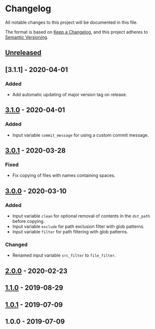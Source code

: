 # Changelog
All notable changes to this project will be documented in this file.

The format is based on [Keep a Changelog](https://keepachangelog.com/en/1.0.0/),
and this project adheres to [Semantic Versioning](https://semver.org).

## [Unreleased]

## [3.1.1] - 2020-04-01
### Added
- Add automatic updating of major version tag on release.

## [3.1.0] - 2020-04-01
### Added
- Input variable `commit_message` for using a custom commit message.

## [3.0.1] - 2020-03-28
### Fixed
- Fix copying of files with names containing spaces.

## [3.0.0] - 2020-03-10
### Added
- Input variable `clean` for optional removal of contents in the `dst_path` before copying.
- Input variable `exclude` for path exclusion filter with glob patterns.
- Input variable `filter` for path filtering with glob patterns.
### Changed
- Renamed input variable `src_filter` to `file_filter`.

## [2.0.0] - 2020-02-23

## [1.1.0] - 2019-08-29

## [1.0.1] - 2019-07-09

## 1.0.0 - 2019-07-09

[Unreleased]: https://github.com/andstor/copycat-action/compare/v3.1.1...HEAD
[3.1.0]: https://github.com/andstor/copycat-action/compare/v3.1.0...v3.1.1
[3.1.0]: https://github.com/andstor/copycat-action/compare/v3.0.1...v3.1.0
[3.0.1]: https://github.com/andstor/copycat-action/compare/v3.0.0...v3.0.1
[3.0.0]: https://github.com/andstor/copycat-action/compare/v2.0.0...v3.0.0
[2.0.0]: https://github.com/andstor/copycat-action/compare/v1.1.0...v2.0.0
[1.1.0]: https://github.com/andstor/copycat-action/compare/v1.1.0...v1.0.1
[1.0.1]: https://github.com/andstor/copycat-action/compare/v1.0.1...v1.0.1
[1.0.1]: https://github.com/andstor/copycat-action/compare/v1.0.0...v1.0.1
